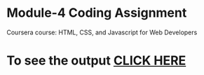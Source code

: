

# Module-4 Coding Assignment

Coursera course: HTML, CSS, and Javascript for Web Developers

# To see the output [CLICK HERE](https://github.com/realshivamarora/HTML-CSS-AND-JAVASCRIPT-FOR-WEB-DEVELOPERS/new/main)
